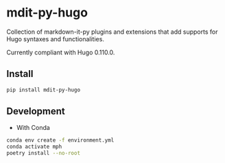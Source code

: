 <!--
SPDX-FileCopyrightText: 2023 Phu Hung Nguyen <phuhnguyen@outlook.com>
SPDX-License-Identifier: CC-BY-SA-4.0
-->

# mdit-py-hugo

Collection of markdown-it-py plugins and extensions that add supports for Hugo syntaxes and functionalities.

Currently compliant with Hugo 0.110.0.

## Install

```bash
pip install mdit-py-hugo
```

## Development

- With Conda

```bash
conda env create -f environment.yml
conda activate mph
poetry install --no-root
```